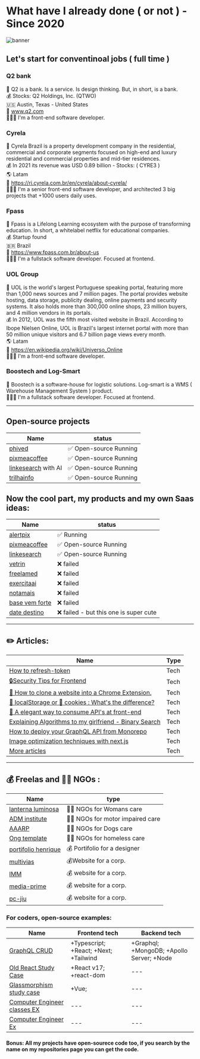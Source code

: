 # What have I already done ( or not ) - Since 2020
![banner](https://cdn.discordapp.com/attachments/1159194414879621281/1215358370798768148/image.png?ex=65fc75af&is=65ea00af&hm=bb49b7cd4043e54d5357048250fd7f595f9c4c9aa2bf2658d9fc754d1b554857&)

## Let's start for conventinoal jobs ( full time )

### Q2 bank
📌 Q2 is a bank. Is a service. Is design thinking. But, in short, is a bank. <br />
💰 Stocks: Q2 Holdings, Inc. (QTWO)<br />
🇺🇸 Austin, Texas - United States<br />
🔗 www.q2.com <br />
🤷🏽‍♂️ I'm a front-end software developer. <br />

### Cyrela 
📌 Cyrela Brazil is a property development company in the residential, commercial and corporate segments focused on high-end and luxury residential and commercial properties and mid-tier residences. <br />
💰 In 2021 its revenue was USD 0.89 billion - Stocks: ( CYRE3 ) <br />
🌎 Latam <br />
🔗 https://ri.cyrela.com.br/en/cyrela/about-cyrela/ <br />
🤷🏽‍♂️ I'm a senior front-end software developer, and architected 3 big projects that +1000 users daily uses. <br />

### Fpass
📌 Fpass is a Lifelong Learning ecosystem with the purpose of transforming education. In short, a whitelabel netflix for educational companies. <br />
💰 Startup found <br />
🇧🇷 Brazil <br />
🔗 https://www.fpass.com.br/about-us <br />
🤷🏽‍♂️ I'm a fullstack software developer. Focused at frontend. <br />

### UOL Group
📌 UOL is the world's largest Portuguese speaking portal, featuring more than 1,000 news sources and 7 million pages. The portal provides website hosting, data storage, publicity dealing, online payments and security systems. It also holds more than 300,000 online shops, 23 million buyers, and 4 million vendors in its portals. <br />
💰 In 2012, UOL was the fifth most visited website in Brazil. According to Ibope Nielsen Online, UOL is Brazil's largest internet portal with more than 50 million unique visitors and 6.7 billion page views every month. <br />
🌎 Latam <br />
🔗 https://en.wikipedia.org/wiki/Universo_Online <br />
🤷🏽‍♂️ I'm a front-end software developer. <br />

### Boostech and Log-Smart
📌 Boostech is a software-house for logistic solutions. Log-smart is a WMS ( Warehouse Management System ) product. <br />
🤷🏽‍♂️ I'm a fullstack software developer. Focused at frontend. <br />

-------

## Open-source projects 

| Name      | status |
| ----------- | ----------- | 
| [phived](https://github.com/LukeberryPi/phived) | ✅ Open-source Running  |
| [pixmeacoffee](https://www.pixme.bio/)   | ✅ Open-source Running |
| [linkesearch](https://linkesearch.vercel.app/) with AI| ✅ Open-source Running |
| [trilhainfo](https://github.com/flaviojmendes/trilhainfo) | ✅ Open-source Running |

## Now the cool part, my products and my own Saas ideas:
| Name      | status |
| ----------- | ----------- | 
| [alertpix](https://www.alertpix.live/) | ✅ Running |
| [pixmeacoffee](https://www.pixme.bio/)   | ✅ Open-source Running |
| [linkesearch](https://linkesearch.vercel.app/) | ✅ Open-source Running |
| [vetrin](https://linktr.ee/vetrin.agencia) | ❌ failed |
| [freelamed](https://freela-med.vercel.app/) | ❌ failed |
| [exercitaai](https://exercitaai.vercel.app/) | ❌ failed |
| [notamais](https://nota-mais-frontend.vercel.app/) | ❌ failed |
| [base vem forte](https://github.com/bolodissenoura/base-fut)| ❌ failed |
| [date destino](https://date-destino.vercel.app/)| ❌ failed - but this one is super cute |

-------

## ✏️ Articles:
| Name      | Type |
| ----------- | ----------- | 
| [How to refresh-token](https://dev.to/daniellimae/how-to-refresh-token-170n) | Tech |
| [🔒Security Tips for Frontend](https://dev.to/daniellimae/security-tips-for-frontend-5372) | Tech |
| [👥 How to clone a website into a Chrome Extension.](https://dev.to/daniellimae/how-to-clone-a-website-into-a-chrome-extension-41kg) | Tech |
|[ 🎒 localStorage or 🍪 cookies : What's the difference?](https://dev.to/daniellimae/localstorage-or-cookies-whats-the-difference-25ho) | Tech |
| [🌸 A elegant way to consume API's at front-end](https://dev.to/daniellimae/a-elegant-way-to-consume-apis-at-front-end-3m8m) | Tech |
| [Explaining Algorithms to my girlfriend - Binary Search](https://dev.to/daniellimae/explain-algorithms-binary-search-2e0g) | Tech |
| [How to deploy your GraphQL API from Monorepo](https://dev.to/daniellimae/how-to-deploy-your-graphql-api-from-monorepo-jpp) | Tech |
| [Image optimization techniques with next.js](https://dev.to/daniellimae/image-optimization-techniques-with-nextjs-47f6) | Tech |
| [More articles](https://dev.to/daniellimae) | Tech |


-------



## 💰 Freelas and 🤝🏽 NGOs :
| Name      | type |
| ----------- | ----------- | 
| [lanterna luminosa](https://www.lanternaluminosa.com.br/) | 🤝🏽 NGOs for Womans care |
| [ADM institute](https://projetoadm.vercel.app/) | 🤝🏽 NGOs for motor impaired care |
| [AAARP](https://aaarp.vercel.app/) | 🤝🏽 NGOs for Dogs care |
| [Ong template](https://github.com/bolodissenoura/ONG) | 🤝🏽 NGOs for homeless care |
| [portifolio henrique](https://henrique-vinhola.vercel.app/)   | 💰 Portifolio for a designer |
| [multivias](https://multivias-sinalizacao.vercel.app/) | 💰Website for a corp. |
| [IMM](https://instituto-lp.vercel.app/) | 💰 website for a corp. |
| [media-prime](https://mediaprime.vercel.app/) |  💰 website for a corp. |
| [pc-jiu ](https://pc-jiu.vercel.app/)| 💰 website for a corp.|


### For coders, open-source examples:


| Name      | Frontend tech | Backend tech |
| ----------- | ----------- | ----------- |
| [GraphQL CRUD](https://github.com/bolodissenoura/GQL-study-project) | +Typescript; +React; +Next; +Tailwind  | +Graphql; +MongoDB; +Apollo Server; +Node |
| [Old React Study Case](https://github.com/bolodissenoura/react-estudo-LOM)| +React v17; +react-dom | --- | --- |
| [Glassmorphism study case](https://github.com/bolodissenoura/nubank-glassmorphism) | +Vue; | --- | --- |
| [Computer Engineer classes EX](https://github.com/bolodissenoura/FEAU-ATIVIDADES)| --- | --- |
| [Computer Engineer Ex](https://github.com/bolodissenoura/Python-FEAU) | --- | --- |


#### Bonus: All my projects have open-sourece code too, if you search by the name on my repositories page you can get the code.
